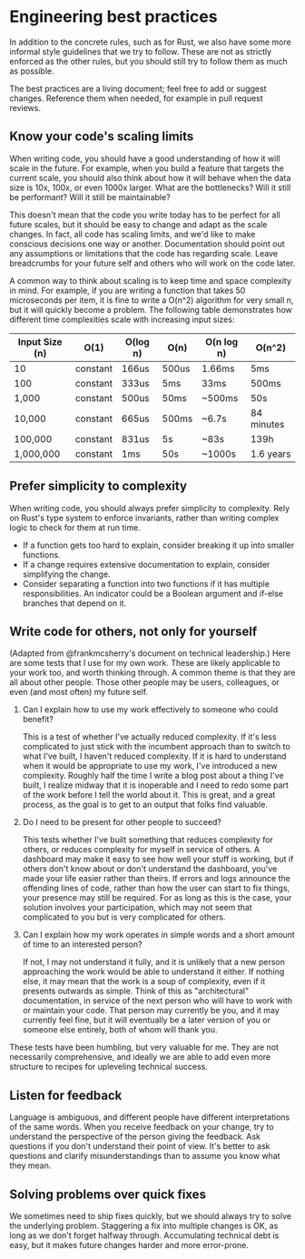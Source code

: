 # Engineering best practices

In addition to the concrete rules, such as for Rust, we also have some more informal style
guidelines that we try to follow. These are not as strictly enforced as the
other rules, but you should still try to follow them as much as possible.

The best practices are a living document; feel free to add or suggest changes.
Reference them when needed, for example in pull request reviews.

## Know your code's scaling limits

When writing code, you should have a good understanding of how it will scale in the future.
For example, when you build a feature that targets the current scale, you should also think
about how it will behave when the data size is 10x, 100x, or even 1000x larger.
What are the bottlenecks? Will it still be performant? Will it still be maintainable?

This doesn't mean that the code you write today has to be perfect for all future scales, but it should be easy to change and adapt as the scale changes.
In fact, all code has scaling limits, and we'd like to make conscious decisions one way or another.
Documentation should point out any assumptions or limitations that the code has regarding scale.
Leave breadcrumbs for your future self and others who will work on the code later.

A common way to think about scaling is to keep time and space complexity in mind.
For example, if you are writing a function that takes 50 microseconds per item, it is
fine to write a O(n^2) algorithm for very small n, but it will quickly become a problem.
The following table demonstrates how different time complexities scale with increasing input sizes:

| Input Size (n) | O(1)     | O(log n) | O(n)  | O(n log n) | O(n^2)     |
|----------------|----------|----------|-------|------------|------------|
| 10             | constant | 166us    | 500us | 1.66ms     | 5ms        |
| 100            | constant | 333us    | 5ms   | 33ms       | 500ms      |
| 1,000          | constant | 500us    | 50ms  | ~500ms     | 50s        |
| 10,000         | constant | 665us    | 500ms | ~6.7s      | 84 minutes |
| 100,000        | constant | 831us    | 5s    | ~83s       | 139h       |
| 1,000,000      | constant | 1ms      | 50s   | ~1000s     | 1.6 years  |

## Prefer simplicity to complexity

When writing code, you should always prefer simplicity to complexity. Rely on Rust's type system
to enforce invariants, rather than writing complex logic to check for them at run time.

* If a function gets too hard to explain, consider breaking it up into smaller functions.
* If a change requires extensive documentation to explain, consider simplifying the change.
* Consider separating a function into two functions if it has multiple responsibilities.
  An indicator could be a Boolean argument and if-else branches that depend on it.

## Write code for others, not only for yourself

(Adapted from @frankmcsherry's document on technical leadership.)
Here are some tests that I use for my own work.
These are likely applicable to your work too, and worth thinking through.
A common theme is that they are all about other people.
Those other people may be users, colleagues, or even (and most often) my future self.

1. Can I explain how to use my work effectively to someone who could benefit?

    This is a test of whether I've actually reduced complexity.
    If it's less complicated to just stick with the incumbent approach than to switch to what I've built, I haven't reduced complexity.
    If it is hard to understand when it would be appropriate to use my work, I've introduced a new complexity.
    Roughly half the time I write a blog post about a thing I've built, I realize midway that it is inoperable and I need to redo some part of the work before I tell the world about it.
    This is great, and a great process, as the goal is to get to an output that folks find valuable.

2. Do I need to be present for other people to succeed?

    This tests whether I've built something that reduces complexity for others, or reduces complexity for myself in service of others.
    A dashboard may make it easy to see how well your stuff is working, but if others don't know about or don't understand the dashboard, you've made your life easier rather than theirs.
    If errors and logs announce the offending lines of code, rather than how the user can start to fix things, your presence may still be required.
    For as long as this is the case, your solution involves your participation, which may not seem that complicated to you but is very complicated for others.

3. Can I explain how my work operates in simple words and a short amount of time to an interested person?

    If not, I may not understand it fully, and it is unlikely that a new person approaching the work would be able to understand it either.
    If nothing else, it may mean that the work is a soup of complexity, even if it presents outwards as simple.
    Think of this as "architectural" documentation, in service of the next person who will have to work with or maintain your code.
    That person may currently be you, and it may currently feel fine, but it will eventually be a later version of you or someone else entirely, both of whom will thank you.

These tests have been humbling, but very valuable for me.
They are not necessarily comprehensive, and ideally we are able to add even more structure to recipes for upleveling technical success.

## Listen for feedback

Language is ambiguous, and different people have different interpretations of the same words.
When you receive feedback on your change, try to understand the perspective of the person giving the feedback.
Ask questions if you don't understand their point of view.
It's better to ask questions and clarify misunderstandings than to assume you know what they mean.

## Solving problems over quick fixes

We sometimes need to ship fixes quickly, but we should always try to solve the underlying problem.
Staggering a fix into multiple changes is OK, as long as we don't forget halfway through.
Accumulating technical debt is easy, but it makes future changes harder and more error-prone.
